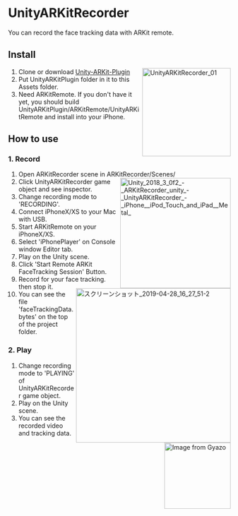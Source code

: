 # UnityARKitRecorder
You can record the face tracking data with ARKit remote.

## Install

1. Clone or download [Unity-ARKit-Plugin](https://bitbucket.org/Unity-Technologies/unity-arkit-plugin/) <img align="right" width="200" alt="UnityARKitRecorder_01" src="https://user-images.githubusercontent.com/2757441/56860350-bf977900-69d0-11e9-93d2-a7ed2d54dad4.png">
1. Put UnityARKitPlugin folder in it to this Assets folder. 
1. Need ARKitRemote. If you don't have it yet, you should build UnityARKitPlugin/ARKitRemote/UnityARKitRemote and install into your iPhone.

## How to use

### 1. Record

1. Open ARKitRecorder scene in ARKitRecorder/Scenes/ <img align="right" width="250" alt="Unity_2018_3_0f2_-_ARKitRecorder_unity_-_UnityARKitRecorder_-_iPhone__iPod_Touch_and_iPad__Metal_" src="https://user-images.githubusercontent.com/2757441/56860771-26b72c80-69d5-11e9-9f8e-c03c98131f97.png">
1. Click UnityARKitRecorder game object and see inspector. 
1. Change recording mode to 'RECORDING'.
1. Connect iPhoneX/XS to your Mac with USB.
1. Start ARKitRemote on your iPhoneX/XS. 
1. Select 'iPhonePlayer' on Console window Editor tab. <img align="right" width="350" alt="スクリーンショット_2019-04-28_16_27_51-2" src="https://user-images.githubusercontent.com/2757441/56860848-d55b6d00-69d5-11e9-9790-4eb460811f36.png">
1. Play on the Unity scene. 
1. Click 'Start Remote ARKit FaceTracking Session' Button. 
1. Record for your face tracking. then stop it.
1. You can see the file 'faceTrackingData.bytes' on the top of the project folder.

### 2. Play

1. Change recording mode to 'PLAYING' of UnityARKitRecorder game object.<a href="https://user-images.githubusercontent.com/2757441/56860961-228c0e80-69d7-11e9-9654-ead579b26c0a.gif"><img src="https://user-images.githubusercontent.com/2757441/56860961-228c0e80-69d7-11e9-9654-ead579b26c0a.gif" alt="Image from Gyazo" width="150" align="right"/></a>
1. Play on the Unity scene. 
1. You can see the recorded video and tracking data. 
